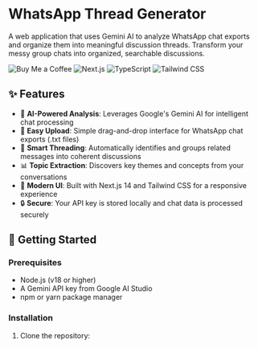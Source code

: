 # WhatsApp Thread Generator

A web application that uses Gemini AI to analyze WhatsApp chat exports and organize them into meaningful discussion threads. Transform your messy group chats into organized, searchable discussions.

![Buy Me a Coffee](https://img.shields.io/badge/Buy%20Me%20A%20Coffee-FFDD00?style=for-the-badge&logo=buy-me-a-coffee&logoColor=black)
![Next.js](https://img.shields.io/badge/Next.js-000000?style=for-the-badge&logo=next.js&logoColor=white)
![TypeScript](https://img.shields.io/badge/TypeScript-007ACC?style=for-the-badge&logo=typescript&logoColor=white)
![Tailwind CSS](https://img.shields.io/badge/Tailwind_CSS-38B2AC?style=for-the-badge&logo=tailwind-css&logoColor=white)

## ✨ Features

- 🤖 **AI-Powered Analysis**: Leverages Google's Gemini AI for intelligent chat processing
- 📱 **Easy Upload**: Simple drag-and-drop interface for WhatsApp chat exports (.txt files)
- 🧵 **Smart Threading**: Automatically identifies and groups related messages into coherent discussions
- 📊 **Topic Extraction**: Discovers key themes and concepts from your conversations
- 🎨 **Modern UI**: Built with Next.js 14 and Tailwind CSS for a responsive experience
- 🔒 **Secure**: Your API key is stored locally and chat data is processed securely

## 🚀 Getting Started

### Prerequisites

- Node.js (v18 or higher)
- A Gemini API key from Google AI Studio
- npm or yarn package manager

### Installation

1. Clone the repository:
